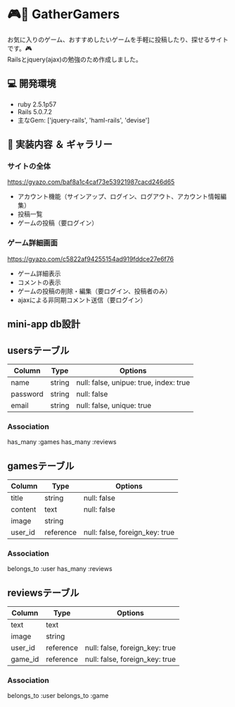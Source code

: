 # :video_game::space_invader: GatherGamers
お気に入りのゲーム、おすすめしたいゲームを手軽に投稿したり、探せるサイトです。:video_game:  
Railsとjquery(ajax)の勉強のため作成しました。

## :computer: 開発環境
- ruby 2.5.1p57
- Rails 5.0.7.2
- 主なGem: ['jquery-rails', 'haml-rails', 'devise']

## :star2: 実装内容 ＆ ギャラリー
### サイトの全体
https://gyazo.com/baf8a1c4caf73e53921987cacd246d65
- アカウント機能（サインアップ、ログイン、ログアウト、アカウント情報編集）
- 投稿一覧
- ゲームの投稿（要ログイン）

### ゲーム詳細画面
https://gyazo.com/c5822af94255154ad919fddce27e6f76
- ゲーム詳細表示
- コメントの表示
- ゲームの投稿の削除・編集（要ログイン、投稿者のみ）
- ajaxによる非同期コメント送信（要ログイン）

## mini-app db設計
## usersテーブル
|Column|Type|Options|
|------|----|-------|
|name|string|null: false, unipue: true, index: true|
|password|string|null: false|
|email|string|null: false, unique: true|
### Association
has_many :games
has_many :reviews

## gamesテーブル
|Column|Type|Options|
|------|----|-------|
|title|string|null: false|
|content|text|null: false|
|image|string||
|user_id|reference|null: false, foreign_key: true|
### Association
belongs_to :user
has_many :reviews

## reviewsテーブル
|Column|Type|Options|
|------|----|-------|
|text|text||
|image|string||
|user_id|reference|null: false, foreign_key: true|
|game_id|reference|null: false, foreign_key: true|
### Association
belongs_to :user
belongs_to :game
